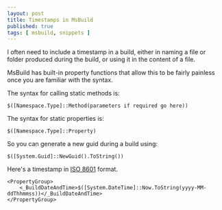 ```yaml
---
layout: post
title: Timestamps in MsBuild
published: true
tags: [ msbuild, snippets ]
---
```


I often need to include a timestamp in a build, either in naming a file 
or folder produced during the build, or using it in the content of a file.

MsBuild has built-in property functions that allow this to be fairly painless 
once you are familiar with the syntax.

The syntax for calling static methods is:

	$([Namespace.Type]::Method(parameters if required go here))

The syntax for static properties is:

	$([Namespace.Type]::Property)

So you can generate a new guid during a build using:

	$([System.Guid]::NewGuid().ToString())

Here's a timestamp in [ISO 8601](http://en.wikipedia.org/wiki/ISO_8601) format.

	<PropertyGroup>
		<_BuildDateAndTime>$([System.DateTime]::Now.ToString(yyyy-MM-ddThhmmss))</_BuildDateAndTime>
	</PropertyGroup>
